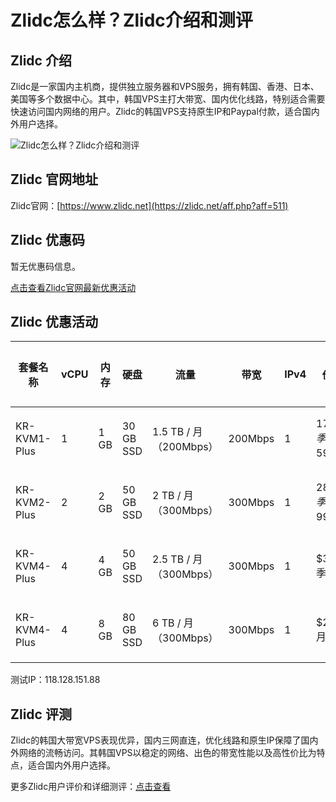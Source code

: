 # Zlidc怎么样？Zlidc介绍和测评

## Zlidc 介绍
Zlidc是一家国内主机商，提供独立服务器和VPS服务，拥有韩国、香港、日本、美国等多个数据中心。其中，韩国VPS主打大带宽、国内优化线路，特别适合需要快速访问国内网络的用户。Zlidc的韩国VPS支持原生IP和Paypal付款，适合国内外用户选择。

![Zlidc怎么样？Zlidc介绍和测评](https://github.com/user-attachments/assets/b012d05c-f27b-4937-9a1a-cf50b1faf67c)

## Zlidc 官网地址
Zlidc官网：[https://www.zlidc.net](https://zlidc.net/aff.php?aff=511)

## Zlidc 优惠码
暂无优惠码信息。

[点击查看Zlidc官网最新优惠活动](https://zlidc.net/aff.php?aff=511)

## Zlidc 优惠活动

| 套餐名称      | vCPU | 内存 | 硬盘          | 流量                   | 带宽     | IPv4 | 价格         | 购买链接 |
|---------------|------|------|---------------|------------------------|----------|------|--------------|----------------------------------------------------------------------------------------------------------|
| KR-KVM1-Plus  | 1    | 1 GB | 30 GB SSD     | 1.5 TB / 月（200Mbps）  | 200Mbps  | 1    | $17.9/季，$59/年 | [购买地址](https://zlidc.net/aff.php?aff=511&pid=395) |
| KR-KVM2-Plus  | 2    | 2 GB | 50 GB SSD     | 2 TB / 月（300Mbps）    | 300Mbps  | 1    | $28.9/季，$99/年 | [购买地址](https://zlidc.net/aff.php?aff=511&pid=396) |
| KR-KVM4-Plus  | 4    | 4 GB | 50 GB SSD     | 2.5 TB / 月（300Mbps）  | 300Mbps  | 1    | $35.9/季       | [购买地址](https://zlidc.net/aff.php?aff=511&pid=397) |
| KR-KVM4-Plus  | 4    | 8 GB | 80 GB SSD     | 6 TB / 月（300Mbps）    | 300Mbps  | 1    | $26.9/月       | [购买地址](https://zlidc.net/aff.php?aff=511&pid=399) |

测试IP：118.128.151.88

## Zlidc 评测
Zlidc的韩国大带宽VPS表现优异，国内三网直连，优化线路和原生IP保障了国内外网络的流畅访问。其韩国VPS以稳定的网络、出色的带宽性能以及高性价比为特点，适合国内外用户选择。

更多Zlidc用户评价和详细测评：[点击查看](https://zlidc.net/aff.php?aff=511)

